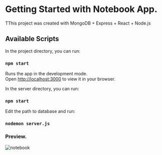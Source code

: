 # Getting Started with Notebook App.

TThis project was created with MongoDB + Express + React + Node.js

## Available Scripts

In the project directory, you can run:

### `npm start`

Runs the app in the development mode.\
Open [http://localhost:3000](http://localhost:3000) to view it in your browser.

In the server directory, you can run:

### `npm start`

Edit the path to database and run:

### `nodemon server.js`

### Preview.

![notebook](https://user-images.githubusercontent.com/114514562/217030112-aa40d57f-8e9a-4225-b46b-f6c8d7e3a9b9.png)
